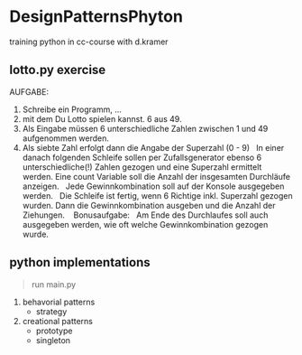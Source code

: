 # DesignPatternsPhyton
training python in cc-course with d.kramer

## lotto.py exercise
AUFGABE:
 
1. Schreibe ein Programm, ...
2. mit dem Du Lotto spielen kannst. 6 aus 49.
 
3. Als Eingabe müssen 6 unterschiedliche Zahlen zwischen 1 und 49 aufgenommen werden.
4. Als siebte Zahl erfolgt dann die Angabe der Superzahl (0 - 9)
 
In einer danach folgenden Schleife sollen per Zufallsgenerator ebenso 6 unterschiedliche(!) Zahlen gezogen und eine Superzahl ermittelt werden. Eine count Variable soll die Anzahl der insgesamten Durchläufe anzeigen.
 
Jede Gewinnkombination soll auf der Konsole ausgegeben werden.
 
Die Schleife ist fertig, wenn 6 Richtige inkl. Superzahl gezogen wurden. Dann die Gewinnkombination ausgeben und die Anzahl der Ziehungen.
 
 Bonusaufgabe:
 
Am Ende des Durchlaufes soll auch ausgegeben werden, wie oft welche Gewinnkombination gezogen wurde.

## python implementations

> run main.py

1. behavorial patterns
    - strategy
2. creational patterns
    - prototype
    - singleton


